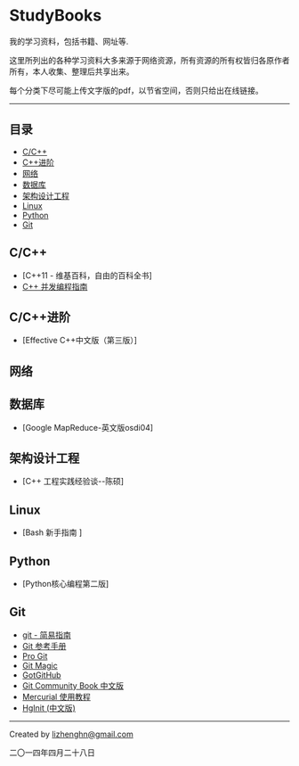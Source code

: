 StudyBooks
==========

我的学习资料，包括书籍、网址等.

这里所列出的各种学习资料大多来源于网络资源，所有资源的所有权皆归各原作者所有，本人收集、整理后共享出来。

每个分类下尽可能上传文字版的pdf，以节省空间，否则只给出在线链接。

----------

## 目录

* [C/C++](#cc)
* [C++进阶](#cc进阶)
* [网络](#网络)
* [数据库](#数据库)
* [架构设计工程](#架构设计工程)
* [Linux](#linux)
* [Python](#python)
* [Git](#git)

## C/C++
* [C++11 - 维基百科，自由的百科全书]
* [C++ 并发编程指南](https://github.com/forhappy/A-Detailed-Cplusplus-Concurrency-Tutorial)   

## C/C++进阶
* [Effective C++中文版（第三版）]   

## 网络

## 数据库
* [Google MapReduce-英文版osdi04]

## 架构设计工程
* [C++ 工程实践经验谈--陈硕]

## Linux
* [Bash 新手指南 ]

## Python
* [Python核心编程第二版]

## Git
* [git - 简易指南](http://rogerdudler.github.io/git-guide/index.zh.html)
* [Git 参考手册](http://gitref.justjavac.com)
* [Pro Git](http://git-scm.com/book/zh)
* [Git Magic](http://www-cs-students.stanford.edu/~blynn/gitmagic/intl/zh_cn/)
* [GotGitHub](http://www.worldhello.net/gotgithub/index.html)
* [Git Community Book 中文版](http://gitbook.liuhui998.com/index.html)
* [Mercurial 使用教程](http://mercurial.selenic.com/wiki/ChineseTutorial)
* [HgInit (中文版)](http://bucunzai.net/hginit/)


----------

Created by lizhenghn@gmail.com 

二〇一四年四月二十八日
